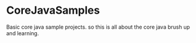 # CoreJavaSamples

Basic core java sample projects. so this is all about the core java brush up and learning. 
